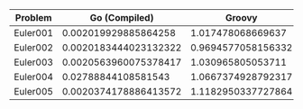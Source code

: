 Problem|Go (Compiled)|Groovy|JavaScript|Python|Ruby
---|---|---|---|---|---
Euler001|0.002019929885864258|1.017478068669637|0.07088294029235839|0.017475032806396486|0.09354860782623291
Euler002|0.0020183444023132322|0.9694577058156332|0.07089996337890625|0.018093442916870116|0.09362986087799072
Euler003|0.0020563960075378417|1.030965805053711|0.07136876583099365|0.018486666679382324|0.09525279998779297
Euler004|0.02788844108581543|1.0667374928792317|0.12467536926269532|0.22510478496551514|0.2945641279220581
Euler005|0.0020374178886413572|1.1182950337727864|0.07104983329772949|0.023461270332336425|0.09350471496582032

